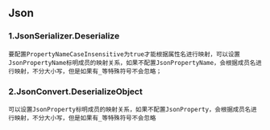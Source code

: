 ## Json
### 1.JsonSerializer.Deserialize 
```
要配置PropertyNameCaseInsensitive为true才能根据属性名进行映射，可以设置JsonPropertyName标明成员的映射关系，如果不配置JsonPropertyName，会根据成员名进行映射，不分大小写，但是如果有_等特殊符号不会忽略；
```
### 2.JsonConvert.DeserializeObject
```
可以设置JsonProperty标明成员的映射关系，如果不配置JsonProperty，会根据成员名进行映射，不分大小写，但是如果有_等特殊符号不会忽略
```
